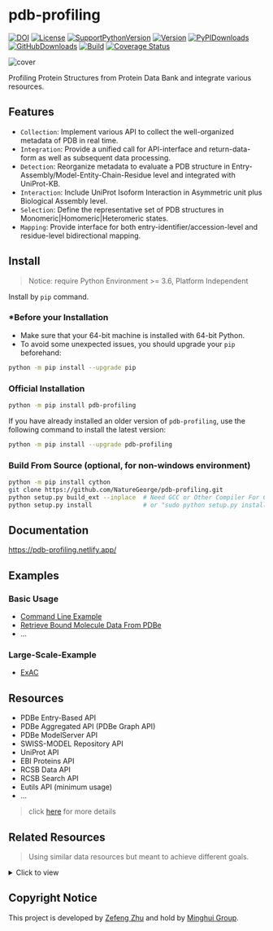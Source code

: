 # pdb-profiling

[![DOI](https://zenodo.org/badge/247475852.svg)](https://zenodo.org/badge/latestdoi/247475852)
[![License](https://img.shields.io/badge/License-MIT-blue.svg?style=flat&logo=github&colorB=5A65B3)](https://github.com/naturegeorge/pdb-profiling/blob/master/LICENSE)
[![SupportPythonVersion](https://img.shields.io/pypi/pyversions/pdb-profiling.svg?style=flat&logo=python&colorB=5A65B3)](https://pypi.org/project/pdb-profiling/)
[![Version](https://img.shields.io/pypi/v/pdb-profiling?style=flat&logo=PYPI&colorB=5A65B3)](https://github.com/naturegeorge/pdb-profiling/blob/master/pdb_profiling/__init__.py)
[![PyPIDownloads](https://img.shields.io/pypi/dm/pdb-profiling.svg?style=flat&logo=PYPI)](https://pypi.org/project/pdb-profiling/)
[![GitHubDownloads](https://img.shields.io/github/downloads/NatureGeorge/pdb-profiling/total?style=flat&logo=github)](https://github.com/NatureGeorge/pdb-profiling/releases/)
[![Build](https://img.shields.io/travis/naturegeorge/pdb-profiling?style=flat&logo=travis)](https://github.com/naturegeorge/pdb-profiling)
[![Coverage Status](https://img.shields.io/coveralls/github/NatureGeorge/pdb-profiling?style=flat&logo=coveralls)](https://coveralls.io/github/NatureGeorge/pdb-profiling?branch=master)

![cover](https://user-images.githubusercontent.com/43134199/95018149-58cfc200-0690-11eb-9e64-760faec5130f.png)

Profiling Protein Structures from Protein Data Bank and integrate various resources.

## Features

* `Collection`: Implement various API to collect the well-organized metadata of PDB in real time.
* `Integration`: Provide a unified call for API-interface and return-data-form as well as subsequent data processing.
* `Detection`: Reorganize metadata to evaluate a PDB structure in Entry-Assembly/Model-Entity-Chain-Residue level and integrated with UniProt-KB.
* `Interaction`: Include UniProt Isoform Interaction in Asymmetric unit plus Biological Assembly level.
* `Selection`: Define the representative set of PDB structures in Monomeric|Homomeric|Heteromeric states.
* `Mapping`: Provide interface for both entry-identifier/accession-level and residue-level bidirectional mapping.

## Install

> Notice: require Python Environment >= 3.6, Platform Independent

Install by `pip` command.

### *Before your Installation

* Make sure that your 64-bit machine is installed with 64-bit Python.
* To avoid some unexpected issues, you should upgrade your `pip` beforehand:

```bash
python -m pip install --upgrade pip
``` 

### Official Installation

```bash
python -m pip install pdb-profiling
```

If you have already installed an older version of `pdb-profiling`, use the following command to install the latest version:

```bash
python -m pip install --upgrade pdb-profiling
```

### Build From Source (optional, for non-windows environment)

```bash
python -m pip install cython
git clone https://github.com/NatureGeorge/pdb-profiling.git
python setup.py build_ext --inplace  # Need GCC or Other Compiler For C
python setup.py install              # or "sudo python setup.py install" or "python setup.py install --user"
```

## Documentation

<https://pdb-profiling.netlify.app/>

## Examples

### Basic Usage

* [Command Line Example](https://github.com/NatureGeorge/pdb-profiling/discussions/2)
* [Retrieve Bound Molecule Data From PDBe](https://github.com/NatureGeorge/pdb-profiling/discussions/3)
* ...

### Large-Scale-Example

* [ExAC](https://github.com/NatureGeorge/pdb-profiling/blob/master/examples/exac_example.md)

## Resources

* PDBe Entry-Based API
* PDBe Aggregated API (PDBe Graph API)
* PDBe ModelServer API
* SWISS-MODEL Repository API
* UniProt API
* EBI Proteins API
* RCSB Data API
* RCSB Search API
* Eutils API (minimum usage)
* ...

> click [here](https://pdb-profiling.netlify.app/docs/5-reference/) for more details

## Related Resources

> Using similar data resources but meant to achieve different goals.

<details>

<summary>Click to view</summary>

* `RCSB`: [Build Customize Tabular Reports of PDB Data](https://www.rcsb.org/news?year=2020&article=5f6529e207302466657ec0e9&feature=true)
* [MolArt](https://github.com/davidhoksza/MolArt)

</details>

## Copyright Notice

This project is developed by [Zefeng Zhu](https://github.com/NatureGeorge) and hold by [Minghui Group](https://lilab.jysw.suda.edu.cn/).